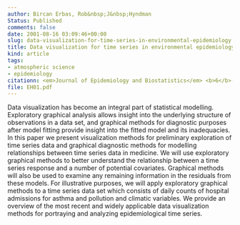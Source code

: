 ```yaml
---
author: Bircan Erbas, Rob&nbsp;J&nbsp;Hyndman
Status: Published
comments: false
date: 2001-08-16 03:09:46+00:00
slug: data-visualization-for-time-series-in-environmental-epidemiology
title: Data visualization for time series in environmental epidemiology
kind: article
tags:
- atmospheric science
- epidemiology
citationn: <em>Journal of Epidemiology and Biostatistics</em> <b>6</b>(6), 433-443
file: EH01.pdf
---
```


Data visualization has become an integral part of statistical modelling. Exploratory graphical analysis allows insight into the underlying structure of observations in a data set, and graphical methods for diagnostic purposes after model fitting provide insight into the fitted model and its inadequacies. In this paper we present visualization methods for preliminary exploration of time series data and graphical diagnostic methods for modelling relationships between time series data in medicine. We will use exploratory graphical methods to better understand the relationship between a time series response and a number of potential covariates. Graphical methods will also be used to examine any remaining information in the residuals from these models. For illustrative purposes, we will apply exploratory graphical methods to a time series data set which consists of daily counts of hospital admissions for asthma and pollution and climatic variables. We provide an overview of the most recent and widely applicable data visualization methods for portraying and analyzing epidemiological time series.

